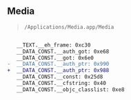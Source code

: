 ## Media

> `/Applications/Media.app/Media`

```diff

   __TEXT.__eh_frame: 0xc30
   __DATA_CONST.__auth_got: 0xe68
   __DATA_CONST.__got: 0x6e0
-  __DATA_CONST.__auth_ptr: 0x990
+  __DATA_CONST.__auth_ptr: 0x988
   __DATA_CONST.__const: 0x25d8
   __DATA_CONST.__cfstring: 0x40
   __DATA_CONST.__objc_classlist: 0xe8

```
